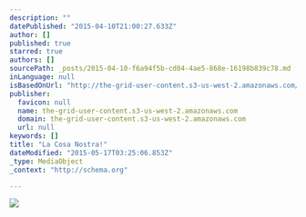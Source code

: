 ```yaml
---
description: ""
datePublished: "2015-04-10T21:00:27.633Z"
author: []
published: true
starred: true
authors: []
sourcePath: _posts/2015-04-10-f6a94f5b-cd04-4ae5-868e-16198b839c78.md
inLanguage: null
isBasedOnUrl: "http://the-grid-user-content.s3-us-west-2.amazonaws.com/3ea1bd92-25a0-4ff4-bd60-10f412035ba5.jpg"
publisher:
  favicon: null
  name: the-grid-user-content.s3-us-west-2.amazonaws.com
  domain: the-grid-user-content.s3-us-west-2.amazonaws.com
  url: null
keywords: []
title: "La Cosa Nostra!"
dateModified: "2015-05-17T03:25:06.853Z"
_type: MediaObject
_context: "http://schema.org"

---
```

![](http://the-grid-user-content.s3-us-west-2.amazonaws.com/3ea1bd92-25a0-4ff4-bd60-10f412035ba5.jpg)